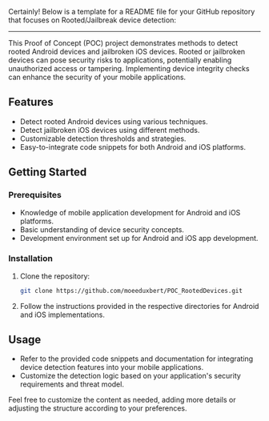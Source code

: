 Certainly! Below is a template for a README file for your GitHub repository that focuses on Rooted/Jailbreak device detection:

---



This Proof of Concept (POC) project demonstrates methods to detect rooted Android devices and jailbroken iOS devices. Rooted or jailbroken devices can pose security risks to applications, potentially enabling unauthorized access or tampering. Implementing device integrity checks can enhance the security of your mobile applications.

## Features

- Detect rooted Android devices using various techniques.
- Detect jailbroken iOS devices using different methods.
- Customizable detection thresholds and strategies.
- Easy-to-integrate code snippets for both Android and iOS platforms.

## Getting Started

### Prerequisites

- Knowledge of mobile application development for Android and iOS platforms.
- Basic understanding of device security concepts.
- Development environment set up for Android and iOS app development.

### Installation

1. Clone the repository:

   ```bash
   git clone https://github.com/moeeduxbert/POC_RootedDevices.git
   ```

2. Follow the instructions provided in the respective directories for Android and iOS implementations.

## Usage

- Refer to the provided code snippets and documentation for integrating device detection features into your mobile applications.
- Customize the detection logic based on your application's security requirements and threat model.


Feel free to customize the content as needed, adding more details or adjusting the structure according to your preferences.
